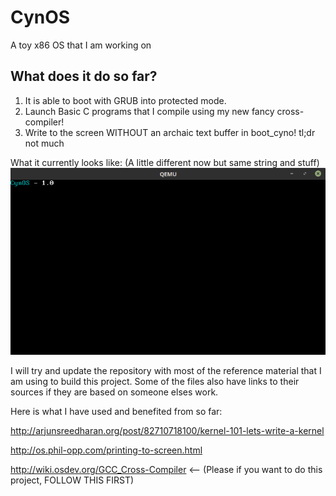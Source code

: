 # CynOS
A toy x86 OS that I am working on

## What does it do so far?
1. It is able to boot with GRUB into protected mode.
2. Launch Basic C programs that I compile using my new fancy cross-compiler!
3. Write to the screen WITHOUT an archaic text buffer in boot_cyno!
tl;dr not much

What it currently looks like: (A little different now but same string and stuff)
![Start Screen - Sep 7, 2016](https://github.com/TheCynosure/CynOS/blob/master/CynOS_Images/Sep7-StartScreen.png)


I will try and update the repository with most of the reference material that I am using to build this project. Some of the files also have links to their sources if they are based on someone elses work.

Here is what I have used and benefited from so far:

http://arjunsreedharan.org/post/82710718100/kernel-101-lets-write-a-kernel

http://os.phil-opp.com/printing-to-screen.html

http://wiki.osdev.org/GCC_Cross-Compiler <-- (Please if you want to do this project, FOLLOW THIS FIRST)
